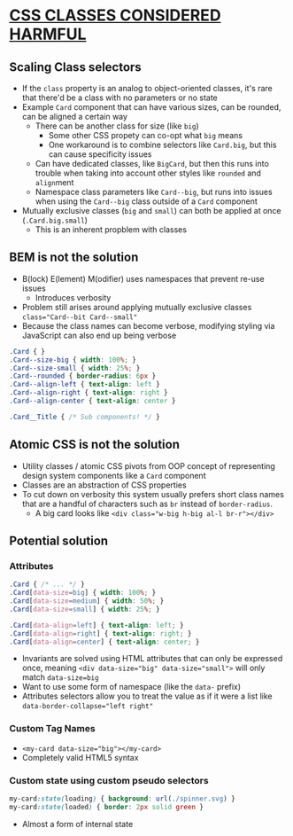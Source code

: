# [CSS CLASSES CONSIDERED HARMFUL](https://www.keithcirkel.co.uk/css-classes-considered-harmful/)

## Scaling Class selectors
* If the `class` property is an analog to object-oriented classes, it's rare that there'd be a class with no parameters or no state
* Example `Card` component that can have various sizes, can be rounded, can be aligned a certain way
  * There can be another class for size (like `big`)
    * Some other CSS propety can co-opt what `big` means
    * One workaround is to combine selectors like `Card.big`, but this can cause specificity issues
  * Can have dedicated classes, like `BigCard`, but then this runs into trouble when taking into account other styles like `rounded` and `align`ment
  * Namespace class parameters like `Card--big`, but runs into issues when using the `Card--big` class outside of a `Card` component
* Mutually exclusive classes (`big` and `small`) can both be applied at once (`.Card.big.small`)
  * This is an inherent propblem with classes

## BEM is not the solution
* B(lock) E(lement) M(odifier) uses namespaces that prevent re-use issues
  * Introduces verbosity
* Problem still arises around applying mutually exclusive classes `class="Card--bit Card--small"`
* Because the class names can become verbose, modifying styling via JavaScript can also end up being verbose
 
```css
.Card { }
.Card--size-big { width: 100%; }
.Card--size-small { width: 25%; }
.Card--rounded { border-radius: 6px }
.Card--align-left { text-align: left }
.Card--align-right { text-align: right }
.Card--align-center { text-align: center }

.Card__Title { /* Sub components! */ }
```

## Atomic CSS is not the solution
* Utility classes / atomic CSS pivots from OOP concept of representing design system components like a `Card` component
* Classes are an abstraction of CSS properties
* To cut down on verbosity this system usually prefers short class names that are a handful of characters such as `br` instead of `border-radius`.
  * A big card looks like `<div class="w-big h-big al-l br-r"></div>`

## Potential solution

### Attributes
```css
.Card { /* ... */ }
.Card[data-size=big] { width: 100%; }
.Card[data-size=medium] { width: 50%; }
.Card[data-size=small] { width: 25%; }

.Card[data-align=left] { text-align: left; }
.Card[data-align=right] { text-align: right; }
.Card[data-align=center] { text-align: center; }
```

* Invariants are solved using HTML attributes that can only be expressed once, meaning `<div data-size="big" data-size="small">` will only match `data-size=big`
* Want to use some form of namespace (like the `data-` prefix)
* Attributes selectors allow you to treat the value as if it were a list like `data-border-collapse="left right"`

### Custom Tag Names
* `<my-card data-size="big"></my-card>`
* Completely valid HTML5 syntax

### Custom state using custom pseudo selectors
```css
my-card:state(loading) { background: url(./spinner.svg) }
my-card:state(loaded) { border: 2px solid green }
```
* Almost a form of internal state
